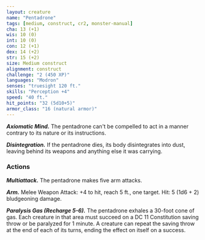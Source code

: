 ```yaml
---
layout: creature
name: "Pentadrone"
tags: [medium, construct, cr2, monster-manual]
cha: 13 (+1)
wis: 10 (0)
int: 10 (0)
con: 12 (+1)
dex: 14 (+2)
str: 15 (+2)
size: Medium construct
alignment: construct
challenge: "2 (450 XP)"
languages: "Modron"
senses: "truesight 120 ft."
skills: "Perception +4"
speed: "40 ft."
hit_points: "32 (5d10+5)"
armor_class: "16 (natural armor)"
---
```


***Axiomatic Mind.*** The pentadrone can't be compelled to act in a manner contrary to its nature or its instructions.

***Disintegration.*** If the pentadrone dies, its body disintegrates into dust, leaving behind its weapons and anything else it was carrying.

### Actions

***Multiattack.*** The pentadrone makes five arm attacks.

***Arm.*** Melee Weapon Attack: +4 to hit, reach 5 ft., one target. Hit: 5 (1d6 + 2) bludgeoning damage.

***Paralysis Gas (Recharge 5-6).*** The pentadrone exhales a 30-foot cone of gas. Each creature in that area must succeed on a DC 11 Constitution saving throw or be paralyzed for 1 minute. A creature can repeat the saving throw at the end of each of its turns, ending the effect on itself on a success.